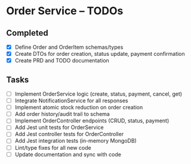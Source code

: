 # Order Service – TODOs

## Completed
- [x] Define Order and OrderItem schemas/types
- [x] Create DTOs for order creation, status update, payment confirmation
- [x] Create PRD and TODO documentation

## Tasks
- [ ] Implement OrderService logic (create, status, payment, cancel, get)
- [ ] Integrate NotificationService for all responses
- [ ] Implement atomic stock reduction on order creation
- [ ] Add order history/audit trail to schema
- [ ] Implement OrderController endpoints (CRUD, status, payment)
- [ ] Add Jest unit tests for OrderService
- [ ] Add Jest controller tests for OrderController
- [ ] Add Jest integration tests (in-memory MongoDB)
- [ ] Lint/type fixes for all new code
- [ ] Update documentation and sync with code
